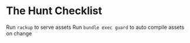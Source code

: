 # The Hunt Checklist

Run `rackup` to serve assets
Run `bundle exec guard` to auto compile assets on change
